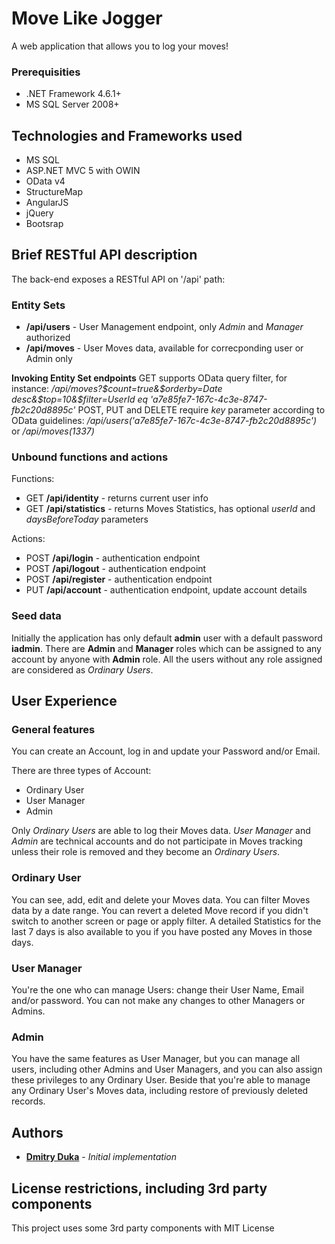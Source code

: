 # Move Like Jogger

A web application that allows you to log your moves!

### Prerequisities

* .NET Framework 4.6.1+
* MS SQL Server 2008+


## Technologies and Frameworks used

* MS SQL
* ASP.NET MVC 5 with OWIN
* OData v4
* StructureMap
* AngularJS
* jQuery
* Bootsrap

## Brief RESTful API description

The back-end exposes a RESTful API on '/api' path:

### Entity Sets

* **/api/users** - User Management endpoint, only *Admin* and *Manager* authorized
* **/api/moves** - User Moves data, available for correcponding user or Admin only

**Invoking Entity Set endpoints**
GET supports OData query filter, for instance: */api/moves?$count=true&$orderby=Date desc&$top=10&$filter=UserId eq 'a7e85fe7-167c-4c3e-8747-fb2c20d8895c'*
POST, PUT and DELETE require *key* parameter according to OData guidelines: */api/users('a7e85fe7-167c-4c3e-8747-fb2c20d8895c')* or */api/moves(1337)*

### Unbound functions and actions

Functions:

* GET **/api/identity** - returns current user info
* GET **/api/statistics** - returns Moves Statistics, has optional *userId* and *daysBeforeToday* parameters

Actions:

* POST **/api/login** - authentication endpoint
* POST **/api/logout** - authentication endpoint
* POST **/api/register** - authentication endpoint
* PUT  **/api/account** - authentication endpoint, update account details

### Seed data

Initially the application has only default **admin** user with a default password **iadmin**.
There are **Admin** and **Manager** roles which can be assigned to any account by anyone with **Admin** role.
All the users without any role assigned are considered as *Ordinary Users*.

## User Experience

### General features

You can create an Account, log in and update your Password and/or Email.

There are three types of Account:
* Ordinary User
* User Manager
* Admin


Only *Ordinary Users* are able to log their Moves data.
*User Manager* and *Admin* are technical accounts and do not participate in Moves tracking unless their role is removed and they become an *Ordinary Users*.

### Ordinary User

You can see, add, edit and delete your Moves data.
You can filter Moves data by a date range.
You can revert a deleted Move record if you didn't switch to another screen or page or apply filter.
A detailed Statistics for the last 7 days is also available to you if you have posted any Moves in those days.

### User Manager

You're the one who can manage Users: change their User Name, Email and/or password.
You can not make any changes to other Managers or Admins.

### Admin

You have the same features as User Manager, but you can manage all users, including other Admins and User Managers, and you can also assign these privileges to any Ordinary User.
Beside that you're able to manage any Ordinary User's Moves data, including restore of previously deleted records.

## Authors

* **[Dmitry Duka](http://git.toptal.com/u/Dmitry-Duka)** - *Initial implementation*

## License restrictions, including 3rd party components

This project uses some 3rd party components with MIT License

